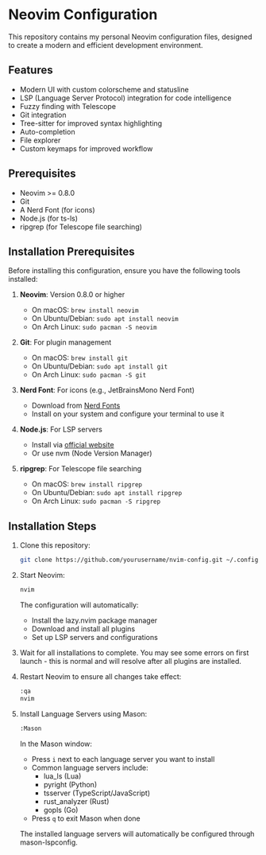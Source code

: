 # Neovim Configuration

This repository contains my personal Neovim configuration files, designed to create a modern and efficient development environment.

## Features

- Modern UI with custom colorscheme and statusline
- LSP (Language Server Protocol) integration for code intelligence
- Fuzzy finding with Telescope
- Git integration
- Tree-sitter for improved syntax highlighting
- Auto-completion
- File explorer
- Custom keymaps for improved workflow

## Prerequisites

- Neovim >= 0.8.0
- Git
- A Nerd Font (for icons)
- Node.js (for ts-ls)
- ripgrep (for Telescope file searching)
## Installation Prerequisites

Before installing this configuration, ensure you have the following tools installed:

1. **Neovim**: Version 0.8.0 or higher
   - On macOS: `brew install neovim`
   - On Ubuntu/Debian: `sudo apt install neovim`
   - On Arch Linux: `sudo pacman -S neovim`

2. **Git**: For plugin management
   - On macOS: `brew install git`
   - On Ubuntu/Debian: `sudo apt install git`
   - On Arch Linux: `sudo pacman -S git`

3. **Nerd Font**: For icons (e.g., JetBrainsMono Nerd Font)
   - Download from [Nerd Fonts](https://www.nerdfonts.com/)
   - Install on your system and configure your terminal to use it

4. **Node.js**: For LSP servers
   - Install via [official website](https://nodejs.org/)
   - Or use nvm (Node Version Manager)

5. **ripgrep**: For Telescope file searching
   - On macOS: `brew install ripgrep`
   - On Ubuntu/Debian: `sudo apt install ripgrep`
   - On Arch Linux: `sudo pacman -S ripgrep`

## Installation Steps

1. Clone this repository:
   ```bash
   git clone https://github.com/yourusername/nvim-config.git ~/.config/nvim
   ```

2. Start Neovim:
   ```bash
   nvim
   ```
   The configuration will automatically:
   - Install the lazy.nvim package manager
   - Download and install all plugins
   - Set up LSP servers and configurations

3. Wait for all installations to complete. You may see some errors on first launch - this is normal and will resolve after all plugins are installed.

4. Restart Neovim to ensure all changes take effect:
   ```bash
   :qa
   nvim
   ```

5. Install Language Servers using Mason:
   ```bash
   :Mason
   ```
   In the Mason window:
   - Press `i` next to each language server you want to install
   - Common language servers include:
     - lua_ls (Lua)
     - pyright (Python)
     - tsserver (TypeScript/JavaScript)
     - rust_analyzer (Rust)
     - gopls (Go)
   - Press `q` to exit Mason when done

   The installed language servers will automatically be configured through mason-lspconfig.

